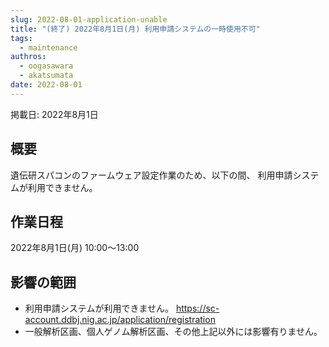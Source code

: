 ```yaml
---
slug: 2022-08-01-application-unable
title: "(終了) 2022年8月1日(月) 利用申請システムの一時使用不可"
tags:
  - maintenance
authros:
  - oogasawara
  - akatsumata
date: 2022-08-01
---
```


掲載日: 2022年8月1日

## 概要

遺伝研スパコンのファームウェア設定作業のため、以下の間、 利用申請システムが利用できません。



## 作業日程

2022年8月1日(月) 10:00～13:00


## 影響の範囲

- 利用申請システムが利用できません。
https://sc-account.ddbj.nig.ac.jp/application/registration
- 一般解析区画、個人ゲノム解析区画、その他上記以外には影響有りません。
